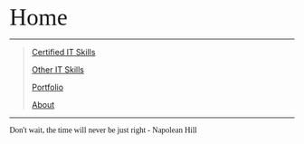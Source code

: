 <span style="font-family:Papyrus; font-size:3em;">Home</span>

---

> [Certified IT Skills](certified_skills.md)
>
> [Other IT Skills](other_skills.md)
>
> [Portfolio](portfolio.md)
>
> [About](about.md)

---

<span style="font-family:Papyrus; font-size:1em;">
Don't wait, the time will never be just right - Napolean Hill
</span>
